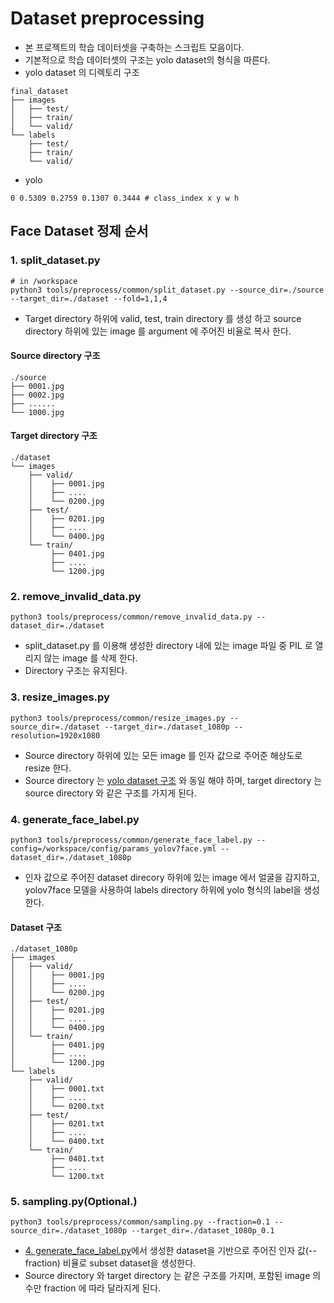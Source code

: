 # Dataset preprocessing
* 본 프로젝트의 학습 데이터셋을 구축하는 스크립트 모음이다.
* 기본적으로 학습 데이터셋의 구조는 yolo dataset의 형식을 따른다.
* yolo dataset 의 디렉토리 구조
```shell
final_dataset
├── images
│   ├── test/
│   ├── train/
│   └── valid/
└── labels
    ├── test/
    ├── train/
    └── valid/
```
* yolo 
```shell
0 0.5309 0.2759 0.1307 0.3444 # class_index x y w h
```
## Face Dataset 정제 순서
### 1. split_dataset.py
```shell
# in /workspace
python3 tools/preprocess/common/split_dataset.py --source_dir=./source --target_dir=./dataset --fold=1,1,4
```
* Target directory 하위에 valid, test, train directory 를 생성 하고 source directory 하위에 있는 image 를 argument 에 주어진 비율로 복사 한다.
#### Source directory 구조
```shell
./source
├── 0001.jpg
├── 0002.jpg
├── ......
└── 1000.jpg
```
#### Target directory 구조
```shell
./dataset
└── images
    ├── valid/
    │    ├── 0001.jpg
    │    ├── ....
    │    └── 0200.jpg
    ├── test/
    │    ├── 0201.jpg
    │    ├── ....
    │    └── 0400.jpg
    └── train/
         ├── 0401.jpg
         ├── ....
         └── 1200.jpg
```
### 2. remove_invalid_data.py
```shell
python3 tools/preprocess/common/remove_invalid_data.py --dataset_dir=./dataset
```
* split_dataset.py 를 이용해 생성한 directory 내에 있는 image 파일 중 PIL 로 열리지 않는 image 를 삭제 한다.
* Directory 구조는 유지된다.
### 3. resize_images.py
```shell
python3 tools/preprocess/common/resize_images.py --source_dir=./dataset --target_dir=./dataset_1080p --resolution=1920x1080
```
* Source directory 하위에 있는 모든 image 를 인자 값으로 주어준 해상도로 resize 한다.
* Source directory 는 [yolo dataset 구조](#target-directory-구조) 와 동일 해야 하며, target directory 는 source directory 와 같은 구조를 가지게 된다.
### 4. generate_face_label.py
```shell
python3 tools/preprocess/common/generate_face_label.py --config=/workspace/config/params_yolov7face.yml --dataset_dir=./dataset_1080p
```
* 인자 값으로 주어진 dataset direcory 하위에 있는 image 에서 얼굴을 감지하고, yolov7face 모델을 사용하여 labels directory 하위에 yolo 형식의 label을 생성한다.
#### Dataset 구조
```shell
./dataset_1080p
├── images
│   ├── valid/
│   │    ├── 0001.jpg
│   │    ├── ....
│   │    └── 0200.jpg
│   ├── test/
│   │    ├── 0201.jpg
│   │    ├── ....
│   │    └── 0400.jpg
│   └── train/
│        ├── 0401.jpg
│        ├── ....
│        └── 1200.jpg
└── labels
    ├── valid/
    │    ├── 0001.txt
    │    ├── ....
    │    └── 0200.txt
    ├── test/
    │    ├── 0201.txt
    │    ├── ....
    │    └── 0400.txt
    └── train/
         ├── 0401.txt
         ├── ....
         └── 1200.txt
```
### 5. sampling.py(Optional.)
```shell
python3 tools/preprocess/common/sampling.py --fraction=0.1 --source_dir=./dataset_1080p --target_dir=./dataset_1080p_0.1
```
* [4. generate_face_label.py](#4-generatefacelabelpy)에서 생성한 dataset을 기반으로 주어진 인자 값(--fraction) 비율로 subset dataset을 생성한다.
* Source directory 와 target directory 는 같은 구조를 가지며, 포함된 image 의 수만 fraction 에 따라 달라지게 된다.